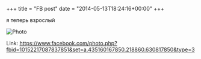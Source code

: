 +++
title = "FB post"
date = "2014-05-13T18:24:16+00:00"
+++

я теперь взрослый

![Photo](https://scontent.xx.fbcdn.net/v/t1.0-0/s130x130/10329150_10152217087837851_3636751731009132071_n.jpg?oh=496c2838588f8f4578580f44e5415790&oe=59B1D4CB)


Link: https://www.facebook.com/photo.php?fbid=10152217087837851&set=a.435160167850.218860.630817850&type=3
